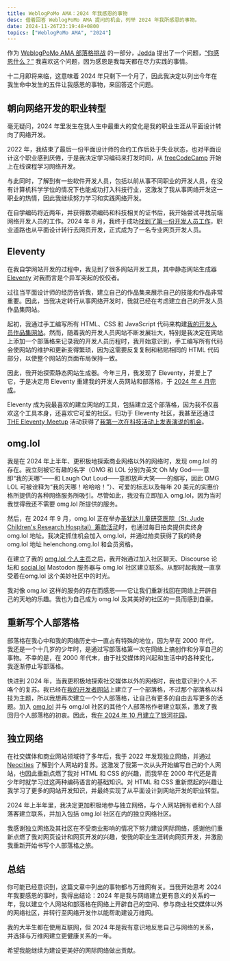 ```yaml
---
title: WeblogPoMo AMA：2024 年我感恩的事物
desc: 借着回答 WeblogPoMo AMA 提问的机会，列举 2024 年我所感恩的事物。
date: 2024-11-26T23:19:48+0800
topics: ["WeblogPoMo AMA", "2024"]
---
```


作为 [WeblogPoMo AMA 部落格挑战](https://weblogpomo.club/challenges) 的一部分，[Jedda](https://jeddacp.com/) 提出了一个问题，[“你感恩什么？”](https://notes.jeddacp.com/what-are-you-thankful-for/) 我喜欢这个问题，因为感恩是我每天都在尽力实践的事情。

十二月即将来临，这意味着 2024 年只剩下一个月了，因此我决定以列出今年在我生命中发生的五件让我感恩的事物，来回答这个问题。

## 朝向网络开发的职业转型

毫无疑问，2024 年里发生在我人生中最重大的变化是我的职业生涯从平面设计转向了网络开发。

2022 年，我结束了最后一份平面设计师的合约工作后处于失业状态，也对平面设计这个职业感到厌倦，于是我决定学习编码来打发时间，从 [freeCodeCamp](https://www.freecodecamp.org/) 开始上在线课程学习网络开发。

与此同时，了解到有一些软件开发人员，包括以前从事不同职业的开发人员，在没有计算机科学学位的情况下也能成功打入科技行业，这激发了我从事网络开发这一职业的热情，因此我继续努力学习和实践网络开发。

在自学编码将近两年，并获得数项编码和科技相关的证书后，我开始尝试寻找前端网络开发人员的工作。2024 年 8 月，我终于成功[找到了第一份开发人员工作](https://helenchong.dev/blog/posts/2024-08-16-got-my-first-developer-job/)，职业道路也从平面设计转行去网页开发，正式成为了一名专业网页开发人员。

## Eleventy

在我自学网站开发的过程中，我见到了很多网站开发工具，其中静态网站生成器 [Eleventy](https://www.11ty.dev/) 对我而言是个异军突起的佼佼者。

过往当平面设计师的经历告诉我，建立自己的作品集来展示自己的技能和作品非常重要。因此，当我决定转行从事网络开发时，我就已经在考虑建立自己的开发人员作品集网站。

起初，我通过手工编写所有 HTML、CSS 和 JavaScript 代码来构建[我的开发人员作品集网站](https://helenchong.dev/)。然而，随着我的开发人员网站不断发展壮大，特别是我决定在网站上添加一个部落格来记录我的开发人员历程时，我开始意识到，手工编写所有代码会使网站的维护和更新变得繁琐，因为这需要反复复制和粘贴相同的 HTML 代码部分，以使整个网站的页面布局保持一致。

因此，我开始探索静态网站生成器。今年三月，我发现了 Eleventy，并爱上了它，于是决定用 Eleventy 重建我的开发人员网站和部落格，于 [2024 年 4 月完成](https://helenchong.dev/blog/posts/2024-04-11-rebuilding-my-developer-portfolio-with-eleventy/)。

Eleventy 成为我最喜欢的建立网站的工具，包括建立这个部落格，因为我不仅喜欢这个工具本身，还喜欢它可爱的社区。归功于 Eleventy 社区，我甚至还通过 [THE Eleventy Meetup](https://11tymeetup.dev/) 活动获得了[我第一次在科技活动上发表演说的机会](https://helenchong.dev/blog/posts/2024-09-27-eleventy-meetup-19-first-talk/)。

## omg.lol

我是在 2024 年上半年、更积极地探索商业网络以外的网络时，发现 omg.lol 的存在。我立刻被它有趣的名字（OMG 和 LOL 分别为英文 Oh My God——意即“我的天哪”——和 Laugh Out Loud——意即放声大笑——的缩写，因此 OMG LOL 可被诠释为“我的天哪！哈哈哈！”）、可爱的标志以及每年 20 美元的实惠价格所提供的各种网络服务所吸引。尽管如此，我没有立即加入 omg.lol，因为当时我觉得我还不需要 omg.lol 所提供的服务。

然后，在 2024 年 9 月，omg.lol 正在举办[圣犹达儿童研究医院（St. Jude Children's Research Hospital）筹款活动](https://omglol.news/2024/08/28/supporting-st-jude-with-a-month-of-awesomeness)时，也通过每日拍卖提供卖终身 omg.lol 地址。我决定抓住机会加入 omg.lol，并通过拍卖获得了我的终身 omg.lol 地址 helenchong.omg.lol 和会员资格。

在建立了我的 [omg.lol 个人主页](https://helenchong.omg.lol/)之后，我开始通过加入社区聊天、Discourse 论坛和 [social.lol](https://social.lol/) Mastodon 服务器与 omg.lol 社区建立联系。从那时起我就一直享受着在omg.lol 这个美妙社区中的时光。

我对像 omg.lol 这样的服务的存在而感恩——它让我们重新找回在网络上开辟自己的天地的乐趣。我也为自己成为 omg.lol 及其美好的社区的一员而感到自豪。

## 重新写个人部落格

部落格在我心中和我的网络历史中一直占有特殊的地位，因为早在 2000 年代，我还是一个十几岁的少年时，是通过写部落格第一次在网络上搞创作和分享自己的事物。不幸的是，在 2000 年代末，由于社交媒体的兴起和生活中的各种变化，我逐渐停止写部落格。

快进到 2024 年，当我更积极地探索社交媒体以外的网络时，我也意识到个人不咯个的复苏。我已经在[我的开发者网站](https://helenchong.dev/)上建立了一个部落格，不过那个部落格以科技为主题，所以我想再次建立一个个人部落格，让自己有更多的自由去写更多的话题。加入 [omg.lol](https://home.omg.lol/) 并与 omg.lol 社区的其他个人部落格作者建立联系，激发了我回归个人部落格的初衷。因此，我[在 2024 年 10 月建立了银河花园](2024-10-08-welcome-to-galaxy-garden.md)。

## 独立网络

在社交媒体和商业网站领域待了多年后，我于 2022 年发现独立网络，并通过 [Neocities](https://neocities.org/) 了解到个人网站的复苏。这激发了我第一次从头开始编写自己的个人网站，也因此重新点燃了我对 HTML 和 CSS 的兴趣，而我早在 2000 年代还是青少年时就学习过这两种编码语言的基础知识。对 HTML 和 CSS 重新燃起的兴趣让我学习了更多的网站开发知识，并最终实现了从平面设计到网站开发的职业转型。

2024 年上半年里，我决定更加积极地参与独立网络，与个人网站拥有者和个人部落客建立联系，并加入包括 omg.lol 社区在内的独立网络社区。

我感谢独立网络及其社区在不受商业影响的情况下努力建设网际网络，感谢他们重新点燃了我对网页设计和网页开发的兴趣，使我的职业生涯转向网页开发，并激励我重新开始书写个人部落格之旅。

## 总结

你可能已经意识到，这篇文章中列出的事物都与万维网有关。当我开始思考 2024 年我要感恩的事时，我得出结论：2024 年是我与网络建立更有意义的关系的一年，我以建立个人网站和部落格在网络上开辟自己的空间、参与商业社交媒体以外的网络社区，并转行至网络开发作以能帮助建设万维网。

我的大半生都在使用互联网，但 2024 年是我有意识地反思自己与网络的关系，并选择与万维网建立更健康关系的一年。

希望我能继续为建设更美好的网际网络做出贡献。
